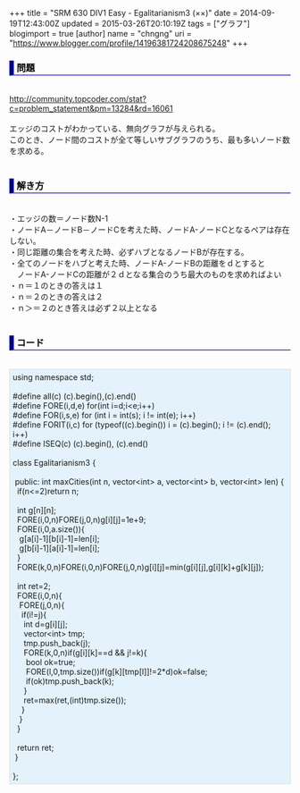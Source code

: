 +++
title = "SRM 630 DIV1 Easy - Egalitarianism3 (××)"
date = 2014-09-19T12:43:00Z
updated = 2015-03-26T20:10:19Z
tags = ["グラフ"]
blogimport = true 
[author]
	name = "chngng"
	uri = "https://www.blogger.com/profile/14196381724208675248"
+++

<div dir="ltr" style="text-align: left;" trbidi="on"><h3 style="border-bottom: 2px solid slateblue; border-left: 8px solid navy; color: black; padding: 0px 0px 1px 5px;">問題 </h3><br /><a href="http://community.topcoder.com/stat?c=problem_statement&amp;pm=13284&amp;rd=16061" target="_blank">http://community.topcoder.com/stat?c=problem_statement&amp;pm=13284&amp;rd=16061</a><br /><br />エッジのコストがわかっている、無向グラフが与えられる。<br />このとき、ノード間のコストが全て等しいサブグラフのうち、最も多いノード数を求める。<br /><br /><h3 style="border-bottom: 2px solid slateblue; border-left: 8px solid navy; color: black; padding: 0px 0px 1px 5px;">解き方 </h3><br />・エッジの数＝ノード数N-1<br />・ノードA－ノードB－ノードCを考えた時、ノードA-ノードCとなるペアは存在しない。<br />・同じ距離の集合を考えた時、必ずハブとなるノードBが存在する。<br />・全てのノードをハブと考えた時、ノードA-ノードBの距離をｄとすると<br />　ノードA-ノードCの距離が２ｄとなる集合のうち最大のものを求めればよい<br />・ｎ＝１のときの答えは１<br />・ｎ＝２のときの答えは２<br />・ｎ＞＝２のとき答えは必ず２以上となる<br /><br /><h3 style="border-bottom: 2px solid slateblue; border-left: 8px solid navy; color: black; padding: 0px 0px 1px 5px;">コード </h3><br /><div style="background-color: #e3f2fb; border: 1px dotted #CCCCCC; padding: 5px;">using namespace std;<br /><br />#define all(c) (c).begin(),(c).end()<br />#define FORE(i,d,e) for(int i=d;i&lt;e;i++)<br />#define FOR(i,s,e) for (int i = int(s); i != int(e); i++)<br />#define FORIT(i,c) for (typeof((c).begin()) i = (c).begin(); i != (c).end(); i++)<br />#define ISEQ(c) (c).begin(), (c).end()<br /><br />class Egalitarianism3 {<br /><br /><span class="Apple-tab-span" style="white-space: pre;"> </span>public: int maxCities(int n, vector&lt;int&gt; a, vector&lt;int&gt; b, vector&lt;int&gt; len) {<br /><span class="Apple-tab-span" style="white-space: pre;">  </span>if(n&lt;=2)return n;<br /><br /><span class="Apple-tab-span" style="white-space: pre;">  </span>int g[n][n];<br /><span class="Apple-tab-span" style="white-space: pre;">  </span>FORE(i,0,n)FORE(j,0,n)g[i][j]=1e+9;<br /><span class="Apple-tab-span" style="white-space: pre;">  </span>FORE(i,0,a.size()){<br /><span class="Apple-tab-span" style="white-space: pre;">   </span>g[a[i]-1][b[i]-1]=len[i];<br /><span class="Apple-tab-span" style="white-space: pre;">   </span>g[b[i]-1][a[i]-1]=len[i];<br /><span class="Apple-tab-span" style="white-space: pre;">  </span>}<br /><span class="Apple-tab-span" style="white-space: pre;">  </span>FORE(k,0,n)FORE(i,0,n)FORE(j,0,n)g[i][j]=min(g[i][j],g[i][k]+g[k][j]);<br /><br /><span class="Apple-tab-span" style="white-space: pre;">  </span>int ret=2;<br /><span class="Apple-tab-span" style="white-space: pre;">  </span>FORE(i,0,n){<br /><span class="Apple-tab-span" style="white-space: pre;">   </span>FORE(j,0,n){<br /><span class="Apple-tab-span" style="white-space: pre;">    </span>if(i!=j){<br /><span class="Apple-tab-span" style="white-space: pre;">     </span>int d=g[i][j];<br /><span class="Apple-tab-span" style="white-space: pre;">     </span>vector&lt;int&gt; tmp;<br /><span class="Apple-tab-span" style="white-space: pre;">     </span>tmp.push_back(j);<br /><span class="Apple-tab-span" style="white-space: pre;">     </span>FORE(k,0,n)if(g[i][k]==d &amp;&amp; j!=k){<br /><span class="Apple-tab-span" style="white-space: pre;">      </span>bool ok=true;<br /><span class="Apple-tab-span" style="white-space: pre;">      </span>FORE(l,0,tmp.size())if(g[k][tmp[l]]!=2*d)ok=false;<br /><span class="Apple-tab-span" style="white-space: pre;">      </span>if(ok)tmp.push_back(k);<br /><span class="Apple-tab-span" style="white-space: pre;">     </span>}<br /><span class="Apple-tab-span" style="white-space: pre;">     </span>ret=max(ret,(int)tmp.size());<br /><span class="Apple-tab-span" style="white-space: pre;">    </span>}<br /><span class="Apple-tab-span" style="white-space: pre;">   </span>}<br /><span class="Apple-tab-span" style="white-space: pre;">  </span>}<br /><br /><span class="Apple-tab-span" style="white-space: pre;">  </span>return ret;<br /><span class="Apple-tab-span" style="white-space: pre;"> </span>}<br /><br />};</div></div>
